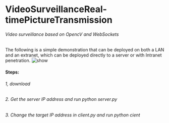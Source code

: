 # VideoSurveillanceReal-timePictureTransmission

###### Video surveillance based on OpencV and WebSockets
The following is a simple demonstration that can be deployed on both a LAN and an extranet, which can be deployed directly to a server or with Intranet penetration.
![show](https://user-images.githubusercontent.com/75869870/146634161-a0bfa95b-b6ec-49a6-91cd-af8cb1f11070.png)
#### Steps:

###### 1, download

###### 2. Get the server IP address and run python server.py

###### 3. Change the target IP address in client.py and run python cient
